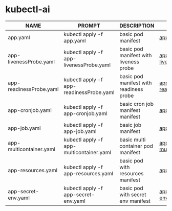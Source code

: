# kubectl-ai

NAME | PROMPT | DESCRIPTION | EXAMPLE |
| --- | -------- | ----------- | --------|
app.yaml | kubectl apply -f app.yaml | basic pod manifest |  [app.yaml](https://github.com/Andy-Well/kubectl-ai/blob/40d6200a33d9162388758cf83ae43575a64135f5/yaml/app.yaml) |
app-livenessProbe.yaml | kubectl apply -f app-livenessProbe.yaml | basic pod manifest with liveness probe|  [app-livenessProbe.yaml](https://github.com/Andy-Well/kubectl-ai/blob/71ca5d01310aa2beb2af6df8149fc7894b84ae91/yaml/app-livenessProbe.yaml) |
app-readinessProbe.yaml | kubectl apply -f app-readinessProbe.yaml | basic pod manifest with readiness  probe|  [app-readinessProbe.yaml](https://github.com/Andy-Well/kubectl-ai/blob/4b81a0408721cae8b8a0352ac2aefd2935a5120a/yaml/app-readinessProbe.yaml) |
app-cronjob.yaml | kubectl apply -f app-cronjob.yaml | basic cron job manifest manifest |  [app-cronjob.yaml](https://github.com/Andy-Well/kubectl-ai/blob/99b6ca91759c3a770d23fe2a0127160fcd8168a4/yaml/app-cronjob.yaml) |
app-job.yaml | kubectl apply -f app-job.yaml | basic job manifest |  [app-job.yaml](https://github.com/Andy-Well/kubectl-ai/blob/177624dc16938e1b5505b0f4396e85a3515ac262/yaml/app-job.yaml) |
app-multicontainer.yaml | kubectl apply -f app-multicontainer.yaml | basic multi container pod manifest |  [app-multicontainer.yaml](https://github.com/Andy-Well/kubectl-ai/blob/45fc61e55150daa4a1c88307887bb6ad10ed42f1/yaml/app-multicontainer.yaml) |
app-resources.yaml | kubectl apply -f app-resources.yaml| basic pod with resources manifest |  [app-resources.yaml](https://github.com/Andy-Well/kubectl-ai/blob/45fc61e55150daa4a1c88307887bb6ad10ed42f1/yaml/app-resources.yaml) |
app-secret-env.yaml | kubectl apply -f app-secret-env.yaml | basic pod with secret env manifest |  [app-secret-env.yaml](https://github.com/Andy-Well/kubectl-ai/blob/0283230f6a1c02f61d771a1c48bd5f82dae33eae/yaml/app-secret-env.yaml) |
